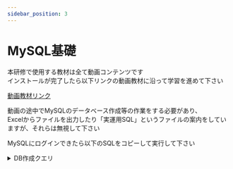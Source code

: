 ```yaml
---
sidebar_position: 3
---
```


# MySQL基礎

本研修で使用する教材は全て動画コンテンツです  
インストールが完了したら以下リンクの動画教材に沿って学習を進めて下さい  

[動画教材リンク](https://www.youtube.com/playlist?list=PLWnJYgCgYpgBcMQZiZczXtXQnpzwE--TN)

動画の途中でMySQLのデータベース作成等の作業をする必要があり、  
Excelからファイルを出力したり「実運用SQL」というファイルの案内をしていますが、それらは無視して下さい  

MySQLにログインできたら以下のSQLをコピーして実行して下さい  

<details>
    <summary>DB作成クエリ</summary>
    <div>
```sql
create database mydb;

use mydb;

create table if not exists weather (
weather_id int NOT NULL PRIMARY KEY AUTO_INCREMENT, 
weather varchar(30)
);

INSERT INTO weather (weather) VALUES ('晴れ');
INSERT INTO weather (weather) VALUES ('雨');
INSERT INTO weather (weather) VALUES ('曇り');
INSERT INTO weather (weather) VALUES ('雪');
INSERT INTO weather (weather) VALUES ('みぞれ');

create table if not exists subject (
subject_id int NOT NULL PRIMARY KEY AUTO_INCREMENT, 
subject varchar(30)
);

INSERT INTO subject (subject) VALUES ('ビジネスマナー');
INSERT INTO subject (subject) VALUES ('Excel');
INSERT INTO subject (subject) VALUES ('Windows基本操作');
INSERT INTO subject (subject) VALUES ('インフラ・ネットワーク');
INSERT INTO subject (subject) VALUES ('ExcelVBA');
INSERT INTO subject (subject) VALUES ('Linux');
INSERT INTO subject (subject) VALUES ('MySQL');
INSERT INTO subject (subject) VALUES ('AWS');
INSERT INTO subject (subject) VALUES ('その他');

create table if not exists my_log (
id int NOT NULL PRIMARY KEY AUTO_INCREMENT, 
date date default (CURRENT_DATE),
weather_id int, 
wake_up_time time,
bedtime time,
study_hours float(2,1),
breakfast varchar(30),
dinner varchar(30),
foreign key (weather_id) REFERENCES weather(weather_id)
);

create table if not exists lesson_log (
date_group int,
subject_id int,
content varchar(100),
comprehension int,
foreign key (date_group) REFERENCES my_log(id),
foreign key (subject_id) REFERENCES subject(subject_id)
);

create table if not exists review (
date date default (CURRENT_DATE),
keyword varchar(100),
impression varchar(255),
notes varchar(255)
);

INSERT INTO my_log (date, weather_id, wake_up_time, bedtime, study_hours, breakfast, dinner) values 
('2022/12/01', 1, '08:30', '23:30', 2, 'オムレツ', 'グリルチキン'),
('2022/12/02', 3, '08:45', '23:30', 1, 'パンケーキ', 'ステーキ'),
('2022/12/05', 1, '08:30', '20:00', 0, 'フレンチトースト', 'シーフードパスタ'),
('2022/12/06', 3, '08:45', '23:30', 2, 'グラノーラとヨーグルト', 'カルボナーラ'),
('2022/12/07', 1, '08:30', '22:00', 1, 'ベーコンと卵サンドイッチ', 'サーモンのホイル焼き'),
('2022/12/08', 3, '08:45', '21:00', 0, 'スクランブルエッグ', '野菜炒め'),
('2022/12/09', 4, '06:45', '22:30', 2, 'アボカドトースト', 'ハンバーグ'),
('2022/12/12', 5, '07:00', '23:30', 1, 'フルーツサラダ', 'ポークチョップ'),
('2022/12/13', 1, '08:30', '22:00', 0, 'ハッシュドポテト', 'ローストビーフ'),
('2022/12/14', 3, '08:45', '23:30', 2, 'ホットケーキミックスで作るワッフル', 'シチュー'),
('2022/12/15', 1, '08:30', '23:45', 1, 'ヨーグルトパフェ', 'パエリア'),
('2022/12/16', 3, '09:30', '23:30', 0, 'シナモントースト', 'カレーライス'),
('2022/12/19', 2, '08:30', '21:45', 2, 'ベーコンとハムのキッシュ', '肉じゃが'),
('2022/12/20', 3, '08:15', '23:30', 1, 'スムージー', 'オムライス'),
('2022/12/21', 1, '08:30', '19:45', 0, '豆腐スクランブルエッグ', '餃子'),
('2022/12/22', 2, '08:45', '20:15', 2, 'フルーツスムージー', 'ナポリタン'),
('2022/12/23', 1, '08:30', '23:45', 1, 'ツナとアボカドのトースト', 'カポナータ');

INSERT INTO lesson_log (date_group, subject_id, content, comprehension) values 
(1, 1, '敬語尊敬語謙譲語', 80),
(1, 1, 'メールについて', 50),
(1, 3, 'タイピング', 60),
(2, 2, '関数', 90),
(2, 2, '条件付き書式', 80),
(2, 2, '校閲タブ', 50),
(3, 5, '文字列結合', 70),
(3, 5, '変数', 60),
(3, 5, 'if', 80),
(4, 5, 'selectcase', 50),
(4, 5, 'do', 70),
(4, 5, 'for', 60),
(5, 5, 'for each', 80),
(5, 5, 'function', 50),
(5, 5, 'call', 70),
(6, 5, '自習作成1', 60),
(6, 5, '自習作成2', 80),
(6, 5, '自習作成3', 50),
(7, 4, 'OSI参照モデル', 70),
(7, 4, 'TCP/IP', 60),
(7, 4, 'VLAN', 80),
(8, 4, 'スタティックルーティング', 50),
(8, 4, 'ダイナミックルーティング', 70),
(8, 4, 'RIP', 60),
(9, 4, 'OSPF', 80),
(9, 4, 'IPアドレス計算問題1', 50),
(9, 4, 'IPアドレス計算問題2', 70),
(10, 4, 'サブネットマスク', 60),
(10, 4, 'クラスアドレス', 80),
(10, 4, 'デフォルトゲートウェイ', 50),
(11, 4, 'Ethernet', 70),
(11, 4, 'ストレートケーブル', 60),
(11, 4, 'クロスケーブル', 80),
(12, 4, '構築課題1', 50),
(12, 4, '構築課題2', 70),
(12, 4, '構築課題3', 60),
(13, 6, 'virtualbox', 80),
(13, 6, 'ディストリビューション', 50),
(13, 6, 'カーネル', 70),
(14, 6, 'シェル', 60),
(14, 6, 'OSインストール', 80),
(14, 6, 'テラターム', 50),
(15, 6, 'SSH', 70),
(15, 6, 'cdコマンド', 60),
(15, 6, 'lsコマンド', 80),
(16, 6, 'mkdirコマンド', 50),
(16, 6, 'touchコマンド', 70),
(16, 6, 'viコマンド', 60),
(17, 6, '構築課題1', 80),
(17, 6, '構築課題2', 50),
(17, 6, '構築課題3', 70);

INSERT INTO review (date, keyword, impression, notes) values 
('2022/12/01', 'タイピング', '楽しかった', null),
('2022/12/02', '関数', '楽しかった', '体調が悪い'),
('2022/12/05', '変数', '楽しかった', null),
('2022/12/06', '条件文', 'できた', null),
('2022/12/07', 'function', '難しい', null),
('2022/12/08', 'プログラム', '楽しかった', '体調が悪い'),
('2022/12/09', '効率化', '楽しかった', null),
('2022/12/12', 'Cisco', '楽しかった', null),
('2022/12/13', 'IPアドレス', 'できた', null),
('2022/12/14', 'ping', '難しい', null),
('2022/12/15', 'ゲートウェイ', '楽しかった', null),
('2022/12/16', 'パケトレ', '楽しかった', null),
('2022/12/19', '課題', '楽しかった', null),
('2022/12/20', '構築', 'できた', null),
('2022/12/21', 'DNS', '難しい', '絶好調'),
('2022/12/22', 'サーバ', '難しい', null),
('2022/12/23', 'アパッチ', '難しい', null);

select * from my_log;
select * from lesson_log;
select * from review;
select * from subject;
select * from weather;

```
    </div>
</details>


動画内の講師と同じように、自分でもクエリを入力して実行結果を確認しながら視聴して下さい  
また特定動画終了後に課題を実施します  

下表の該当動画終了後、リンクにアクセスして実施してください  

|動画名|リンク|
|---|---|
|【演習】行の絞り込み|[【課題】行の絞り込み](https://forms.gle/zsfutYEHw9ZSqfKC6)|
|【演習】グループ化|[【課題】グループ化](https://forms.gle/FnFqYdAoBhF8WQiM9)|
|【演習】副問合せ|[【課題】副問合せ](https://forms.gle/pAKtJvThqiWJoP5d8)|

:::danger
課題で記入するクエリは、**実際に実行して動作したクエリ**をコピペして下さい
:::

### 課題の流れ
1. 該当動画まで視聴したら課題に着手する
2. フォーム画面から記入完了したら送信
3. 担当講師にDMで完了連絡を入れる
4. 担当講師から添削がある場合は**slackで**修正したクエリを送信する
5. 全ての修正が完了したら次の動画に進む


:::caution
課題ごとに確認しますので、slackで完了連絡をお願いします。  
:::

:::caution
### グループ化時のエラー
以下のようなエラーが出てくる原因について
```
ERROR 1055 (42000): Expression #1 of SELECT list is not in GROUP BY clause and contains nonaggregated column 'mydb.lesson_log.date_group' 
which is not functionally dependent on columns in GROUP BY clause; this is incompatible with sql_mode=only_full_group_by
```
動画内のMySQLの**バージョンが5系**であることと  
皆さんのお使いの**バージョンが8系**であることによる違いにより発生します  
現状はあまり気にする必要はありません  
詳しく知りたい方は[公式リファレンス](https://dev.mysql.com/doc/refman/8.0/ja/group-by-handling.html)をご覧ください。 

:::

